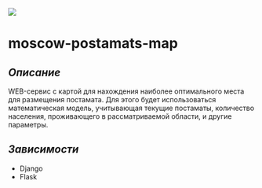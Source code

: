 ![](https://img.shields.io/badge/Код-замечательный-brightgreen.svg?style=flat)
# moscow-postamats-map
## _Описание_
WEB-сервис с картой для нахождения наиболее оптимального места для размещения постамата. Для этого будет использоваться математическая модель, учитывающая текущие постаматы, количество населения, проживающего в рассматриваемой области, и другие параметры.
## _Зависимости_
- Django
- Flask
